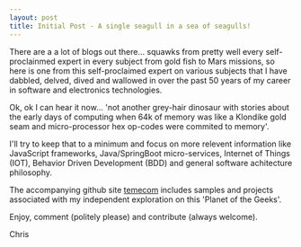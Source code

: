 ```yaml
---
layout: post
title: Initial Post - A single seagull in a sea of seagulls!
---
```


There are a a lot of blogs out there... squawks from pretty well every self-proclainmed expert in every subject from gold fish to Mars missions, so here is one from this self-proclaimed expert on various subjects that I have dabbled, delved, dived and wallowed in over the past 50 years of my career in software and electronics technologies. 

Ok, ok I can hear it now... 'not another grey-hair dinosaur with stories about the early days of computing when 64k of memory was like a Klondike gold seam and micro-processor hex op-codes were commited to memory'. 

I'll try to keep that to a minimum and focus on more relevent information like JavaScript frameworks, Java/SpringBoot micro-services, Internet of Things (IOT), Behavior Driven Development (BDD) and general software achitecture philosophy.

The accompanying github site [temecom](https://github.com/temecom) includes samples and projects associated with my independent exploration on this 'Planet of the Geeks'. 

Enjoy, comment (politely please) and contribute (always welcome). 

Chris

